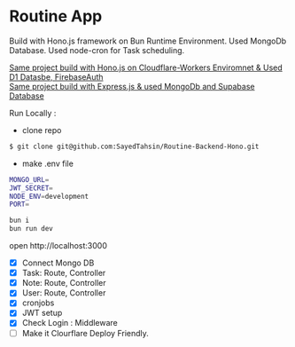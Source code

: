 # Routine App

Build with Hono.js framework on Bun Runtime Environment. Used MongoDb Database.
Used node-cron for Task scheduling.

 <a href="https://github.com/SayedTahsin/Routine-Hono">Same project build with Hono.js on Cloudflare-Workers Enviromnet & Used D1 Datasbe, FirebaseAuth</a>
 <br>
 <a href="https://github.com/SayedTahsin/Express-Mongo-Supabase">Same project build with Express.js & used MongoDb and Supabase Database</a>


Run Locally :

- clone repo

```bash
$ git clone git@github.com:SayedTahsin/Routine-Backend-Hono.git
```

- make .env file

```sh
MONGO_URL=
JWT_SECRET=
NODE_ENV=development
PORT=
```

```sh
bun i
bun run dev
```

open http://localhost:3000

- [x] Connect Mongo DB
- [x] Task: Route, Controller
- [x] Note: Route, Controller
- [x] User: Route, Controller
- [x] cronjobs
- [x] JWT setup
- [x] Check Login : Middleware
- [ ] Make it Clourflare Deploy Friendly.
